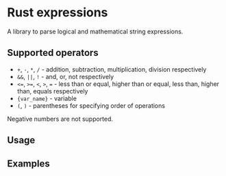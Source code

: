 # Rust expressions

A library to parse logical and mathematical string expressions.

## Supported operators

 - `+`, `-`, `*`, `/` - addition, subtraction, multiplication, division respectively
 - `&&`, `||`, `!` - and, or, not respectively
 - `<=`, `>=`, `<`, `>`, `=` - less than or equal, higher than or equal, less than, higher than, equals respectively
 - `{var_name}` - variable
 - `(`, `)` - parentheses for specifying order of operations

Negative numbers are not supported.

## Usage

## Examples
